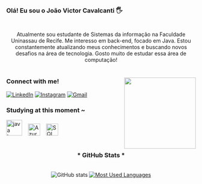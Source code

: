 ### Olá! Eu sou o João Victor Cavalcanti 🖐️

#

<p align="center">Atualmente sou estudante de Sistemas da informação na Faculdade Uninassau de Recife. Me interesso em back-end, focado em Java. Estou constantemente atualizando meus conhecimentos e buscando novos desafios na área de tecnologia. Gosto muito de estudar essa área de computação!

#

<img align="right" alt="" height="190px" src="https://github.com/user-attachments/assets/8626ed9d-a17c-4d05-be90-938d8e85dd73">

<h3 align="left">Connect with me!</h3>

[![LinkedIn](https://img.shields.io/badge/-LinkedIn-000?style=for-the-badge&logo=linkedin&logoColor=FF00F6&color:FFF)](www.linkedin.com/in/joão-victor-462ba9232)
[![Instagram](https://img.shields.io/badge/-Instagram-000?style=for-the-badge&logo=instagram&logoColor=FF00F6&color:FFF)](https://www.instagram.com/real.jao_18/)
[![Gmail](https://img.shields.io/badge/Gmail-000?style=for-the-badge&logo=gmail&logoColor=FF00F6&color:FFF)](mailto:joao12spt@gmail.com)




  <h3 align="left">Studying at this moment ~</h3>

<div align="left">
  <img src="https://cdn.jsdelivr.net/gh/devicons/devicon/icons/java/java-original.svg" height="42" alt="java logo"  />
  <img width="8" />
  
  <img src="https://cdn.jsdelivr.net/gh/devicons/devicon@latest/icons/azuredevops/azuredevops-original.svg" height="32" alt="Azure logo" />
  <img width="8" />
  
  <img src="https://cdn.jsdelivr.net/gh/devicons/devicon@latest/icons/azuresqldatabase/azuresqldatabase-original.svg" height="32" alt="SQL Logo" />
  <img width="8" />
                  
  
  </div>
  
  #
  
<div style="text-align: center;" align="center">
  <h3>* GitHub Stats *</h3>
  <br>
  <img src="https://github-readme-stats-git-masterrstaa-rickstaa.vercel.app/api?username=Victorsock&hide_title=true&show_icons=true&include_all_commits=false&count_private=true&line_height=25&hide=issues&bg_color=000&title_color=FF00F6&text_color=FFF&border_radius=3&border_color=36123c&icon_color=FF00F6&theme=jolly" alt="GitHub stats">

  <a href="https://github.com/Victorsock/github-readme-stats">
    <img src="https://github-readme-stats-git-masterrstaa-rickstaa.vercel.app/api/top-langs/?username=Victorsock&line_height=10&card_width=290&layout=compact&hide_title=false&count_private=true&langs_count=4&show_icons=true&title_color=FF00F6&hide=html,scss,less&bg_color=000&text_color=8B8B8B&border_radius=3&border_color=561760&count_private=true" alt="Most Used Languages">
  </a>


</div>


#

